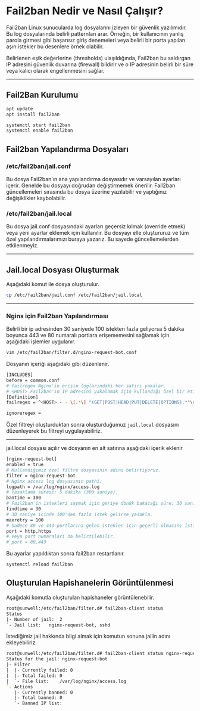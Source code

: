 # Fail2ban Nedir ve Nasıl Çalışır?

Fail2ban Linux sunucularda log dosyalarını izleyen bir güvenlik yazılımıdır. Bu log dosyalarında belirli patternları arar. Örneğin, bir kullanıcının yanlış parola girmesi gibi başarısız giriş denemeleri veya belirli bir porta yapılan aşırı istekler bu desenlere örnek olabilir.

Belirlenen eşik değerlerine (thresholds) ulaşıldığında, Fail2ban bu saldırgan IP adresini güvenlik duvarına (firewall) bildirir ve o IP adresinin belirli bir süre veya kalıcı olarak engellenmesini sağlar.

---

## Fail2Ban Kurulumu


```bash
apt update
apt install fail2ban
```

```bash
systemctl start fail2ban
systemctl enable fail2ban
```

## Fail2ban Yapılandırma Dosyaları

### /etc/fail2ban/jail.conf

Bu dosya Fail2ban'ın ana yapılandırma dosyasıdır ve varsayılan ayarları içerir. Genelde bu dosyayı doğrudan değiştirmemek önerilir. Fail2ban güncellemeleri sırasında bu dosya üzerine yazılabilir ve yaptığınız değişiklikler kaybolabilir.

### /etc/fail2ban/jail.local

Bu dosya jail.conf dosyasındaki ayarları geçersiz kılmak (override etmek) veya yeni ayarlar eklemek için kullanılır. Bu dosyayı elle oluştururuz ve tüm özel yapılandırmalarımızı buraya yazarız. Bu sayede güncellemelerden etkilenmeyiz.

---
## Jail.local Dosyası Oluşturmak

Aşağıdaki komut ile dosya oluşturulur.

```bash
cp /etc/fail2ban/jail.conf /etc/fail2ban/jail.local
```

---

### Nginx için Fail2ban Yapılandırması

Belirli bir ip adresinden 30 saniyede 100 istekten fazla geliyorsa 5 dakika boyunca 443 ve 80 numaralı portlara erişememesini sağlamak için aşağıdaki işlemler uygulanır.

```bash
vim /etc/fail2ban/filter.d/nginx-request-bot.conf
```

Dosyanın içeriği aşağıdaki gibi düzenlenir.
```bash
[INCLUDES]
before = common.conf
# failregex Nginx'in erişim loglarındaki her satırı yakalar.
# <HOST> Fail2ban'ın IP adresini yakalamak için kullandığı özel bir etikettir.
[Definition]
failregex = ^<HOST> - - \[.*\] "(GET|POST|HEAD|PUT|DELETE|OPTIONS).*"\s+\d+\s+\d+\s+"(?:[^"]*)"\s+"(?:[^"]*)"$

ignoreregex =

```

Özel filtreyi oluşturduktan sonra oluşturduğumuz `jail.local` dosyasını düzenleyerek bu filtreyi uygulayabiliriz.

---

jail.local dosyası açılır ve dosyanın en alt satırına aşağıdaki içerik eklenir

```bash 
[nginx-request-bot]
enabled = true
# Kullandığımız özel filtre dosyasının adını belirtiyoruz.
filter = nginx-request-bot
# Nginx access log dosyasının pathi.
logpath = /var/log/nginx/access.log
# Yasaklama süresi: 5 dakika (300 saniye).
bantime = 300
# Fail2ban'in istekleri saymak için geriye dönük bakacağı süre: 30 saniye.
findtime = 30
# 30 saniye içinde 100'den fazla istek gelirse yasakla.
maxretry = 100
# Sadece 80 ve 443 portlarına gelen istekler için geçerli olmasını istiyorsanız:
port = http,https
# Veya port numaralari da belirtilebilir.
# port = 80,443
```

Bu ayarlar yapıldıktan sonra fail2ban restartlanır.

```bash
systemctl reload fail2ban
```

## Oluşturulan Hapishanelerin Görüntülenmesi

Aşağıdaki komutla oluşturulan hapishaneler görüntülenebilir.

```bash
root@sunwell:/etc/fail2ban/filter.d# fail2ban-client status                  
Status
|- Number of jail:	2
`- Jail list:	nginx-request-bot, sshd
```

İstediğimiz jail hakkında bilgi almak için komutun sonuna jailin adını ekleyebiliriz.

```bash
root@sunwell:/etc/fail2ban/filter.d# fail2ban-client status nginx-request-bot
Status for the jail: nginx-request-bot
|- Filter
|  |- Currently failed:	0
|  |- Total failed:	0
|  `- File list:	/var/log/nginx/access.log
`- Actions
   |- Currently banned:	0
   |- Total banned:	0
   `- Banned IP list:	
```

